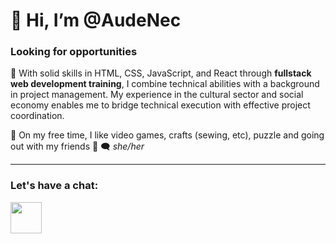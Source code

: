 # 👋 Hi, I’m @AudeNec

### Looking for opportunities

👀 With solid skills in HTML, CSS, JavaScript, and React through **fullstack web development training**, I combine technical abilities with a background in project management. My experience in the cultural sector and social economy enables me to bridge technical execution with effective project coordination.

<!-- 🌱 I'm currently learning Express. -->
🧩 On my free time, I like video games, crafts (sewing, etc), puzzle and going out with my friends 🍻
🗨 *she/her*

---

### Let's have a chat:

<a ref=https://www.linkedin.com/in/audenectoux/><img src="https://logospng.org/download/linkedin/logo-linkedin-icon-1536.png" width="50px"></a>

<!---
AudeNec/AudeNec is a ✨ special ✨ repository because its `README.md` (this file) appears on your GitHub profile.
You can click the Preview link to take a look at your changes.
--->
